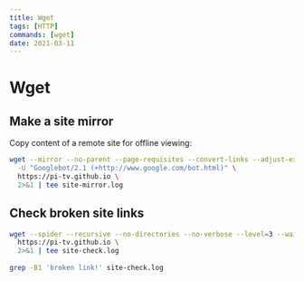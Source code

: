 ```yaml
---
title: Wget
tags: [HTTP]
commands: [wget]
date: 2021-03-11
---
```


# Wget

## Make a site mirror

Copy content of a remote site for offline viewing:

```bash
wget --mirror --no-parent --page-requisites --convert-links --adjust-extension \
  -U "Googlebot/2.1 (+http://www.google.com/bot.html)" \
  https://pi-tv.github.io \
  2>&1 | tee site-mirror.log
```

## Check broken site links
```bash
wget --spider --recursive --no-directories --no-verbose --level=3 --wait=1 \
  https://pi-tv.github.io \
  2>&1 | tee site-check.log
  
grep -B1 'broken link!' site-check.log
```
